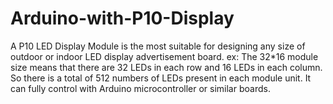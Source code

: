 # Arduino-with-P10-Display
A P10 LED Display Module is the most suitable for designing any size of outdoor or indoor LED display advertisement board. ex: The 32*16 module size means that there are 32 LEDs in each row and 16 LEDs in each column. So there is a total of 512 numbers of LEDs present in each module unit. It can fully control with Arduino microcontroller or similar boards.
